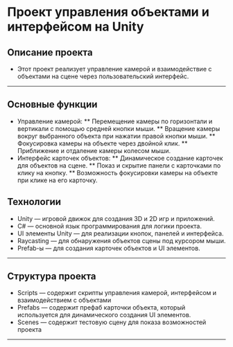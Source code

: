# Проект управления объектами и интерфейсом на Unity
## Описание проекта
* Этот проект реализует управление камерой и взаимодействие с объектами на сцене через пользовательский интерфейс.
---
## Основные функции
* Управление камерой:
** Перемещение камеры по горизонтали и вертикали с помощью средней кнопки мыши.
** Вращение камеры вокруг выбранного объекта при нажатии правой кнопки мыши.
** Фокусировка камеры на объекте через двойной клик.
** Приближение и отдаление камеры колесом мыши.
* Интерфейс карточек объектов:
** Динамическое создание карточек для объектов на сцене.
** Показ и скрытие панели с карточками по клику на кнопку.
** Возможность фокусировки камеры на объекте при клике на его карточку.
## Технологии
* Unity — игровой движок для создания 3D и 2D игр и приложений.
* C# — основной язык программирования для логики проекта.
* UI элементы Unity — для реализации кнопок, панелей и интерфейса.
* Raycasting — для обнаружения объектов сцены под курсором мыши.
* Prefab-ы — для создания карточек объектов и UI элементов.
---
## Структура проекта
* Scripts — содержит скрипты управления камерой, интерфейсом и взаимодействием с объектами
* Prefabs — содержит префаб карточки объекта, который используется для динамического создания UI элементов.
* Scenes — содержит тестовую сцену для показа возможностей проекта
---
